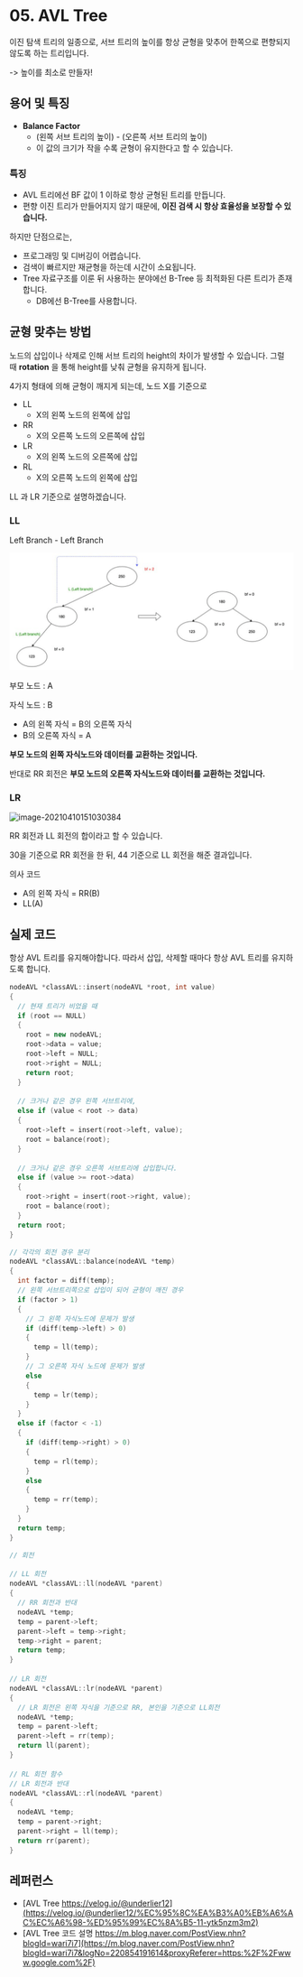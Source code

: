 # 05. AVL Tree

이진 탐색 트리의 일종으로, 서브 트리의 높이를 항상 균형을 맞추어 한쪽으로 편향되지 않도록 하는 트리입니다.

-> 높이를 최소로 만들자!



## 용어 및 특징

- **Balance Factor**
  - (왼쪽 서브 트리의 높이) - (오른쪽 서브 트리의 높이)
  - 이 값의 크기가 작을 수록 균형이 유지한다고 할 수 있습니다.



### 특징

- AVL 트리에선 BF 값이 1 이하로 항상 균형된 트리를 만듭니다. 
- 편향 이진 트리가 만들어지지 않기 때문에, **이진 검색 시 항상 효율성을 보장할 수 있습니다.**



하지만 단점으로는,

- 프로그래밍 및 디버깅이 어렵습니다.
- 검색이 빠르지만 재균형을 하는데 시간이 소요됩니다.
- Tree 자료구조를 이룬 뒤 사용하는 분야에선 B-Tree 등 최적화된 다른 트리가 존재합니다.
  - DB에선 B-Tree를 사용합니다.





## 균형 맞추는 방법

노드의 삽입이나 삭제로 인해 서브 트리의 height의 차이가 발생할 수 있습니다. 그럴  때 **rotation** 을 통해 height를 낮춰 균형을 유지하게 됩니다.

4가지 형태에 의해 균형이 깨지게 되는데, 노드 X를 기준으로

- LL
  - X의 왼쪽 노드의 왼쪽에 삽입
- RR
  - X의 오른쪽 노드의 오른쪽에 삽입
- LR
  - X의 왼쪽 노드의 오른쪽에 삽입
- RL
  - X의 오른쪽 노드의 왼쪽에 삽입



LL 과 LR 기준으로 설명하겠습니다.



### LL

Left Branch - Left Branch

![image-20210410141519986](../assets/data_structure/avl_ll.png)



부모 노드 : A

자식 노드 : B

- A의 왼쪽 자식 = B의 오른쪽 자식
- B의 오른쪽 자식 = A

**부모 노드의 왼쪽 자식노드와 데이터를 교환하는 것입니다.**

반대로 RR 회전은 **부모 노드의 오른쪽 자식노드와 데이터를 교환하는 것입니다.**





### LR 

![image-20210410151030384](/Users/chulheelee/Repository/CS_STUDY/Chulhee/assets/data_structure/avl_tree_lr.png)

RR 회전과 LL 회전의 합이라고 할 수 있습니다.

30을 기준으로 RR 회전을 한 뒤, 44 기준으로 LL 회전을 해준 결과입니다.



의사 코드 

- A의 왼쪽 자식 = RR(B)
- LL(A)





## 실제 코드

항상 AVL 트리를 유지해야합니다. 따라서 삽입, 삭제할 때마다 항상 AVL 트리를 유지하도록 합니다.



```c++
nodeAVL *classAVL::insert(nodeAVL *root, int value)
{
  // 현재 트리가 비었을 때
  if (root == NULL)
  {
    root = new nodeAVL;
    root->data = value;
    root->left = NULL;
    root->right = NULL;
    return root;
  }
  
  // 크거나 같은 경우 왼쪽 서브트리에,
  else if (value < root -> data)
  {
    root->left = insert(root->left, value);
    root = balance(root);
  }
  
  // 크거나 같은 경우 오른쪽 서브트리에 삽입합니다.
  else if (value >= root->data)
  {
    root->right = insert(root->right, value);
    root = balance(root);
  }
  return root;
}

```

```c++
// 각각의 회전 경우 분리
nodeAVL *classAVL::balance(nodeAVL *temp)
{
  int factor = diff(temp);
  // 왼쪽 서브트리쪽으로 삽입이 되어 균형이 깨진 경우
  if (factor > 1)
  {
    // 그 왼쪽 자식노드에 문제가 발생
    if (diff(temp->left) > 0)
    {
      temp = ll(temp);
    }
    // 그 오른쪽 자식 노드에 문제가 발생
    else
    {
      temp = lr(temp);
    }
  }
  else if (factor < -1)
  {
    if (diff(temp->right) > 0)
    {
      temp = rl(temp);
    }
    else
    {
      temp = rr(temp);
    }
  }
  return temp;
}

```

```c++
// 회전

// LL 회전
nodeAVL *classAVL::ll(nodeAVL *parent)
{
  // RR 회전과 반대
  nodeAVL *temp;
  temp = parent->left;
  parent->left = temp->right;
  temp->right = parent;
  return temp;
}

// LR 회전
nodeAVL *classAVL::lr(nodeAVL *parent)
{
  // LR 회전은 왼쪽 자식을 기준으로 RR, 본인을 기준으로 LL회전
  nodeAVL *temp;
  temp = parent->left;
  parent->left = rr(temp);
  return ll(parent);
}

// RL 회전 함수
// LR 회전과 반대
nodeAVL *classAVL::rl(nodeAVL *parent)
{
  nodeAVL *temp;
  temp = parent->right;
  parent->right = ll(temp);
  return rr(parent);
}

```











## 레퍼런스

- [AVL Tree https://velog.io/@underlier12](https://velog.io/@underlier12/%EC%95%8C%EA%B3%A0%EB%A6%AC%EC%A6%98-%ED%95%99%EC%8A%B5-11-ytk5nzm3m2)
- [AVL Tree 코드 설명 https://m.blog.naver.com/PostView.nhn?blogId=wari7i7](https://m.blog.naver.com/PostView.nhn?blogId=wari7i7&logNo=220854191614&proxyReferer=https:%2F%2Fwww.google.com%2F)


